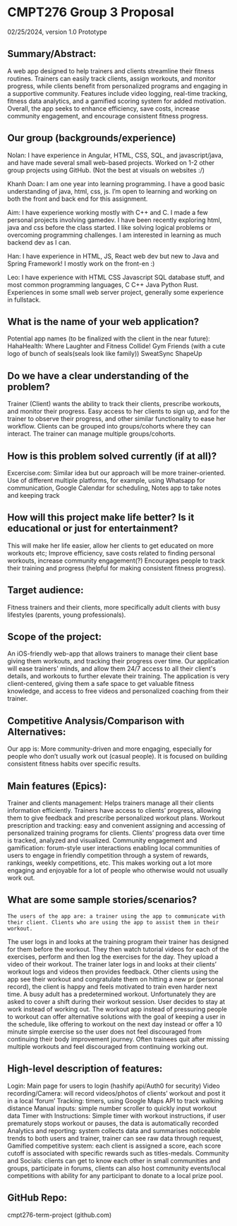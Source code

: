 # CMPT276 Group 3 Proposal
02/25/2024, version 1.0 Prototype

## Summary/Abstract:

A web app designed to help trainers and clients streamline their fitness routines. Trainers can easily track clients, assign workouts, and monitor progress, while clients benefit from personalized programs and engaging in a supportive community. Features include video logging, real-time tracking, fitness data analytics, and a gamified scoring system for added motivation. Overall, the app seeks to enhance efficiency, save costs, increase community engagement, and encourage consistent fitness progress.

## Our group (backgrounds/experience)

Nolan: I have experience in Angular, HTML, CSS, SQL, and javascript/java, and have made several small web-based projects. Worked on 1-2 other group projects using GitHub. (Not the best at visuals on websites :/) 

Khanh Doan: I am one year into learning programming. I have a good basic understanding of java, html, css, js. I’m open to learning and working on both the front and back end for this assignment.

Aim: I have experience working mostly with C++ and C. I made a few personal projects involving gamedev. I have been recently exploring html, java and css before the class started. I like solving logical problems or overcoming programming challenges. I am interested in learning as much backend dev as I can.

Han: I have experience in HTML, JS, React web dev but new to Java and Spring Framework! I mostly work on the front-en :)

Leo: I have experience with HTML CSS Javascript SQL database stuff, and most common programming languages, C C++ Java Python Rust. Experiences in some small web server project, generally some experience in fullstack. 

## What is the name of your web application?
Potential app names (to be finalized with the client in the near future):
HahaHealth: Where Laughter and Fitness Collide! 
Gym Friends (with a cute logo of bunch of seals(seals look like family))
SweatSync
ShapeUp

## Do we have a clear understanding of the problem?
Trainer (Client) wants the ability to track their clients, prescribe workouts, and monitor their progress. Easy access to her clients to sign up, and for the trainer to observe their progress, and other similar functionality to ease her workflow. Clients can be grouped into groups/cohorts where they can interact. The trainer can manage multiple groups/cohorts.

## How is this problem solved currently (if at all)?
Excercise.com: Similar idea but our approach will be more trainer-oriented.
Use of different multiple platforms, for example, using Whatsapp for communication, Google Calendar for scheduling, Notes app to take notes and keeping track

## How will this project make life better? Is it educational or just for entertainment?
This will make her life easier, allow her clients to get educated on more workouts etc;
Improve efficiency, save costs related to finding personal workouts, increase community engagement(?)
Encourages people to track their training and progress (helpful for making consistent fitness progress).

## Target audience:
Fitness trainers and their clients, more specifically adult clients with busy lifestyles (parents, young professionals).

## Scope of the project:
An iOS-friendly web-app that allows trainers to manage their client base giving them workouts, and tracking their progress over time. Our application will ease trainers' minds, and allow them 24/7 access to all their client's details, and workouts to further elevate their training. The application is very client-centered, giving them a safe space to get valuable fitness knowledge, and access to free videos and personalized coaching from their trainer.

## Competitive Analysis/Comparison with Alternatives:
Our app is:
More community-driven and more engaging, especially for people who don’t usually work out (casual people). It is focused on building consistent fitness habits over specific results.

## Main features (Epics):
Trainer and clients management: Helps trainers manage all their clients information efficiently. Trainers have access to clients’ progress, allowing them to give feedback and prescribe personalized workout plans.
Workout prescription and tracking: easy and convenient assigning and accessing of personalized training programs for clients. Clients’ progress data over time is tracked, analyzed and visualized.
Community engagement and gamification: forum-style user interactions enabling local communities of users to engage in friendly competition through a system of rewards, rankings, weekly competitions, etc. This makes working out a lot more engaging and enjoyable for a lot of people who otherwise would not usually work out.

## What are some sample stories/scenarios? 
	The users of the app are: a trainer using the app to communicate with their client. Clients who are using the app to assist them in their workout. 
The user logs in and looks at the training program their trainer has designed for them before the workout. They then watch tutorial videos for each of the exercises, perform and then log the exercises for the day. They upload a video of their workout. The trainer later logs in and looks at their clients’ workout logs and videos then provides feedback. Other clients using the app see their workout and congratulate them on hitting a new pr (personal record), the client is happy and feels motivated to train even harder next time.
A busy adult has a predetermined workout. Unfortunately they are asked to cover a shift during their workout session. User decides to stay at work instead of working out. The workout app instead of pressuring people to workout can offer alternative solutions with the goal of keeping a user in the schedule, like offering to workout on the next day instead or offer a 10 minute simple exercise so the user does not feel discouraged from continuing their body improvement journey. Often trainees quit after missing multiple workouts and feel discouraged from continuing working out.

## High-level description of features: 
Login:  Main page for users to login (hashify api/Auth0 for security)
Video recording/Camera: will record videos/photos of clients’ workout and post it in a local ‘forum’
Tracking:  timers, using Google Maps API to track walking distance
Manual inputs: simple number scroller to quickly input workout data
Timer with Instructions: Simple timer with workout instructions, if user prematurely stops workout or pauses, the data is automatically recorded
Analytics and reporting: system collects data and summarises noticeable trends to both users and trainer, trainer can see raw data through request,
Gamified competitive system: each client is assigned a score, each score cutoff is associated with specific rewards such as titles-medals.
Community and Socials: clients can get to know each other in small communities and groups, participate in forums, clients can also host community events/local competitions with ability for any participant to donate to a local prize pool.

## GitHub Repo: 
cmpt276-term-project (github.com)

